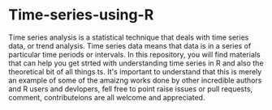 # Time-series-using-R
Time series analysis is a statistical technique that deals with time series data, or trend analysis.
Time series data means that data is in a series of particular time periods or intervals. 
In this repository, you will find materials that can help you get strted with understanding time series
in R and also the theoretical bit of all things ts.
 It's important to understand that this is merely an example of some of the amaizng works done by other incredible authors
 and R users and devlopers, fell free to point raise issues or pull requests,
 comment, contributeions are all welcome and appreciated. 
